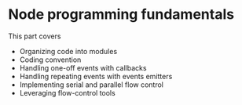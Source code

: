 # Node programming fundamentals

This part covers
* Organizing code into modules
* Coding convention
* Handling one-off events with callbacks
* Handling repeating events with events emitters
* Implementing serial and parallel flow control
* Leveraging flow-control tools
